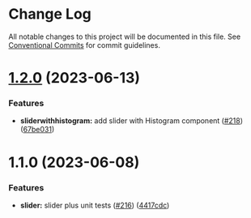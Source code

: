 # Change Log

All notable changes to this project will be documented in this file.
See [Conventional Commits](https://conventionalcommits.org) for commit guidelines.

# [1.2.0](https://github.com/hey-car/heycar-uikit/compare/@heycar-uikit/slider@1.1.0...@heycar-uikit/slider@1.2.0) (2023-06-13)


### Features

* **sliderwithhistogram:** add slider with Histogram component  ([#218](https://github.com/hey-car/heycar-uikit/issues/218)) ([67be031](https://github.com/hey-car/heycar-uikit/commit/67be03198e4d660a56aabbbb64c7b1fbc23d463f))





# 1.1.0 (2023-06-08)

### Features

- **slider:** slider plus unit tests ([#216](https://github.com/hey-car/heycar-uikit/issues/216)) ([4417cdc](https://github.com/hey-car/heycar-uikit/commit/4417cdc51979602797cad3e4e8753720ba91d615))

